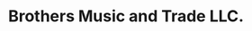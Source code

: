 ---
title: "Brothers Music and Trade LLC."
url: /rural-hall/brothers-music-and-trade-llc/
shop: music
---